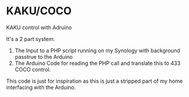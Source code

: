 # KAKU/COCO
KAKU control with Adruino

It's a 2 part system:

1. The Input to a PHP script running on my Synology with background passtrue to the Arduino
2. The Arduino Code for reading the PHP call and translate this to 433 COCO control.

This code is just for inspiration as this is just a stripped part of my home interfacing with the Arduino.
